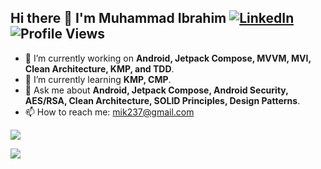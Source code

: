 ## Hi there 👋 I'm Muhammad Ibrahim   [![LinkedIn](https://img.shields.io/badge/LinkedIn-0077B5?style=flat&logo=linkedin&logoColor=white)](https://www.linkedin.com/in/your-linkedin-profile/)     ![Profile Views](https://komarev.com/ghpvc/?username=your-username)

- 🔭 I’m currently working on **Android, Jetpack Compose, MVVM, MVI, Clean Architecture, KMP, and TDD**.
- 🌱 I’m currently learning **KMP, CMP**.
- 💬 Ask me about **Android, Jetpack Compose, Android Security, AES/RSA, Clean Architecture, SOLID Principles, Design Patterns**.
- 📫 How to reach me: mik237@gmail.com


<p >
  <img src="https://github-readme-stats.vercel.app/api?username=mik237&count_private=true&show_icons=true" />
</p>

<p >
  <img src="https://github-readme-streak-stats.herokuapp.com/?user=mik237&" />
</p>

<!--
![GitHub Stats](https://github-readme-stats.vercel.app/api?username=mik237&show_icons=true&theme=radical)
 [![GitHub Streak](https://github-readme-streak-stats.herokuapp.com/?user=mik237)](https://git.io/streak-stats)

 ![Followers](https://img.shields.io/github/followers/mik237?style=social)

![GitHub Activity Graph](https://activity-graph.herokuapp.com/graph?username=mik237&theme=dracula)

<img src="./android_world.webp" alt="Android Development" width="400"/>
-->
